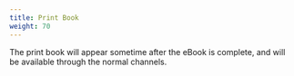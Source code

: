 ```yaml
---
title: Print Book
weight: 70
---
```


The print book will appear sometime after the eBook is complete, and
will be available through the normal channels.
